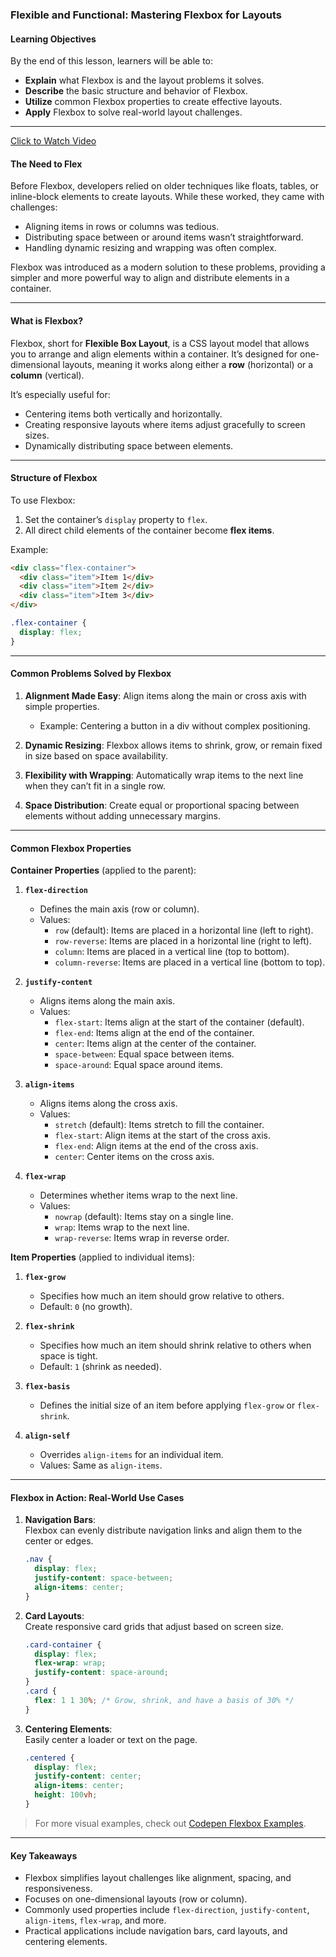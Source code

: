 ### **Flexible and Functional: Mastering Flexbox for Layouts**

#### **Learning Objectives**  

By the end of this lesson, learners will be able to:  

- **Explain** what Flexbox is and the layout problems it solves.  
- **Describe** the basic structure and behavior of Flexbox.  
- **Utilize** common Flexbox properties to create effective layouts.  
- **Apply** Flexbox to solve real-world layout challenges.  

---

[Click to Watch Video](https://www.youtube.com/embed/wsTv9y931o8?si=UFpHvguiAru-8b8v)

#### **The Need to Flex**  
Before Flexbox, developers relied on older techniques like floats, tables, or inline-block elements to create layouts. While these worked, they came with challenges:  
- Aligning items in rows or columns was tedious.  
- Distributing space between or around items wasn’t straightforward.  
- Handling dynamic resizing and wrapping was often complex.  

Flexbox was introduced as a modern solution to these problems, providing a simpler and more powerful way to align and distribute elements in a container.  

---

#### **What is Flexbox?**  
Flexbox, short for **Flexible Box Layout**, is a CSS layout model that allows you to arrange and align elements within a container. It’s designed for one-dimensional layouts, meaning it works along either a **row** (horizontal) or a **column** (vertical).  

It’s especially useful for:  
- Centering items both vertically and horizontally.  
- Creating responsive layouts where items adjust gracefully to screen sizes.  
- Dynamically distributing space between elements.

---

#### **Structure of Flexbox**  

To use Flexbox:  
1. Set the container’s `display` property to `flex`.  
2. All direct child elements of the container become **flex items**.  

Example:  
```html
<div class="flex-container">
  <div class="item">Item 1</div>
  <div class="item">Item 2</div>
  <div class="item">Item 3</div>
</div>
```

```css
.flex-container {
  display: flex;
}
```

---

#### **Common Problems Solved by Flexbox**  

1. **Alignment Made Easy**: Align items along the main or cross axis with simple properties.  
   - Example: Centering a button in a div without complex positioning.  

2. **Dynamic Resizing**: Flexbox allows items to shrink, grow, or remain fixed in size based on space availability.  

3. **Flexibility with Wrapping**: Automatically wrap items to the next line when they can’t fit in a single row.  

4. **Space Distribution**: Create equal or proportional spacing between elements without adding unnecessary margins.

---

#### **Common Flexbox Properties**  

**Container Properties** (applied to the parent):  

1. **`flex-direction`**  
   - Defines the main axis (row or column).  
   - Values:  
     - `row` (default): Items are placed in a horizontal line (left to right).  
     - `row-reverse`: Items are placed in a horizontal line (right to left).  
     - `column`: Items are placed in a vertical line (top to bottom).  
     - `column-reverse`: Items are placed in a vertical line (bottom to top).  

2. **`justify-content`**  
   - Aligns items along the main axis.  
   - Values:  
     - `flex-start`: Items align at the start of the container (default).  
     - `flex-end`: Items align at the end of the container.  
     - `center`: Items align at the center of the container.  
     - `space-between`: Equal space between items.  
     - `space-around`: Equal space around items.  

3. **`align-items`**  
   - Aligns items along the cross axis.  
   - Values:  
     - `stretch` (default): Items stretch to fill the container.  
     - `flex-start`: Align items at the start of the cross axis.  
     - `flex-end`: Align items at the end of the cross axis.  
     - `center`: Center items on the cross axis.  

4. **`flex-wrap`**  
   - Determines whether items wrap to the next line.  
   - Values:  
     - `nowrap` (default): Items stay on a single line.  
     - `wrap`: Items wrap to the next line.  
     - `wrap-reverse`: Items wrap in reverse order.  

**Item Properties** (applied to individual items):  

1. **`flex-grow`**  
   - Specifies how much an item should grow relative to others.  
   - Default: `0` (no growth).  

2. **`flex-shrink`**  
   - Specifies how much an item should shrink relative to others when space is tight.  
   - Default: `1` (shrink as needed).  

3. **`flex-basis`**  
   - Defines the initial size of an item before applying `flex-grow` or `flex-shrink`.  

4. **`align-self`**  
   - Overrides `align-items` for an individual item.  
   - Values: Same as `align-items`.  

---

#### **Flexbox in Action: Real-World Use Cases**  

1. **Navigation Bars**:  
   Flexbox can evenly distribute navigation links and align them to the center or edges.  
   ```css
   .nav {
     display: flex;
     justify-content: space-between;
     align-items: center;
   }
   ```

2. **Card Layouts**:  
   Create responsive card grids that adjust based on screen size.  
   ```css
   .card-container {
     display: flex;
     flex-wrap: wrap;
     justify-content: space-around;
   }
   .card {
     flex: 1 1 30%; /* Grow, shrink, and have a basis of 30% */
   }
   ```

3. **Centering Elements**:  
   Easily center a loader or text on the page.  
   ```css
   .centered {
     display: flex;
     justify-content: center;
     align-items: center;
     height: 100vh;
   }
   ```

> For more visual examples, check out [Codepen Flexbox Examples](https://codepen.io/enxaneta/full/adLPwv/).

---

#### **Key Takeaways**  

- Flexbox simplifies layout challenges like alignment, spacing, and responsiveness.  
- Focuses on one-dimensional layouts (row or column).  
- Commonly used properties include `flex-direction`, `justify-content`, `align-items`, `flex-wrap`, and more.  
- Practical applications include navigation bars, card layouts, and centering elements.  
